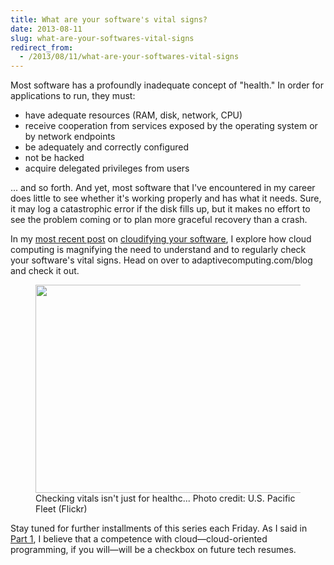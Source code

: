 ```yaml
---
title: What are your software's vital signs?
date: 2013-08-11
slug: what-are-your-softwares-vital-signs
redirect_from:
  - /2013/08/11/what-are-your-softwares-vital-signs
---
```


Most software has a profoundly inadequate concept of "health." In order for applications to run, they must:
<ul>
	<li>have adequate resources (RAM, disk, network, CPU)</li>
	<li>receive cooperation from services exposed by the operating system or by network endpoints</li>
	<li>be adequately and correctly configured</li>
	<li>not be hacked</li>
	<li>acquire delegated privileges from users</li>
</ul>
... and so forth. And yet, most software that I've encountered in my career does little to see whether it's working properly and has what it needs. Sure, it may log a catastrophic error if the disk fills up, but it makes no effort to see the problem coming or to plan more graceful recovery than a crash.

In my <a title="cloudify - check vital signs" href="http://www.adaptivecomputing.com/blog-cloud/how-to-cloudify-your-software-part-4-check-those-vital-signs/" target="_blank">most recent post</a> on <a title="cloudify software series" href="../../../category/cloudify" target="_blank">cloudifying your software</a>, I explore how cloud computing is magnifying the need to understand and to regularly check your software's vital signs. Head on over to adaptivecomputing.com/blog and check it out.

<figure><img alt="" src="http://farm8.staticflickr.com/7323/9009986079_3ecc0332bc.jpg" width="500" height="333" /><figcaption>Checking vitals isn't just for healthc... Photo credit: U.S. Pacific Fleet (Flickr)</figcaption></figure>

Stay tuned for further installments of this series each Friday. As I said in <a title="Programmers: learn how to “cloudify”" href="programmers-learn-how-to-cloudify.md" target="_blank">Part 1</a>, I believe that a competence with cloud&mdash;cloud-oriented programming, if you will&mdash;will be a checkbox on future tech resumes.